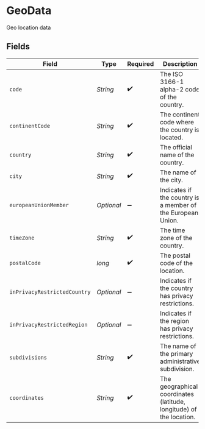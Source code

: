 # GeoData

Geo location data


## Fields

| Field                                                               | Type                                                                | Required                                                            | Description                                                         | Example                                                             |
| ------------------------------------------------------------------- | ------------------------------------------------------------------- | ------------------------------------------------------------------- | ------------------------------------------------------------------- | ------------------------------------------------------------------- |
| `code`                                                              | *String*                                                            | :heavy_check_mark:                                                  | The ISO 3166-1 alpha-2 code of the country.                         | VI                                                                  |
| `continentCode`                                                     | *String*                                                            | :heavy_check_mark:                                                  | The continent code where the country is located.                    | NA                                                                  |
| `country`                                                           | *String*                                                            | :heavy_check_mark:                                                  | The official name of the country.                                   | United States Virgin Islands                                        |
| `city`                                                              | *String*                                                            | :heavy_check_mark:                                                  | The name of the city.                                               | Amsterdam                                                           |
| `europeanUnionMember`                                               | *Optional<Boolean>*                                                 | :heavy_minus_sign:                                                  | Indicates if the country is a member of the European Union.         | true                                                                |
| `timeZone`                                                          | *String*                                                            | :heavy_check_mark:                                                  | The time zone of the country.                                       | America/St_Thomas                                                   |
| `postalCode`                                                        | *long*                                                              | :heavy_check_mark:                                                  | The postal code of the location.                                    | 802                                                                 |
| `inPrivacyRestrictedCountry`                                        | *Optional<Boolean>*                                                 | :heavy_minus_sign:                                                  | Indicates if the country has privacy restrictions.                  | true                                                                |
| `inPrivacyRestrictedRegion`                                         | *Optional<Boolean>*                                                 | :heavy_minus_sign:                                                  | Indicates if the region has privacy restrictions.                   | true                                                                |
| `subdivisions`                                                      | *String*                                                            | :heavy_check_mark:                                                  | The name of the primary administrative subdivision.                 | Saint Thomas                                                        |
| `coordinates`                                                       | *String*                                                            | :heavy_check_mark:                                                  | The geographical coordinates (latitude, longitude) of the location. | 18.3381, -64.8941                                                   |